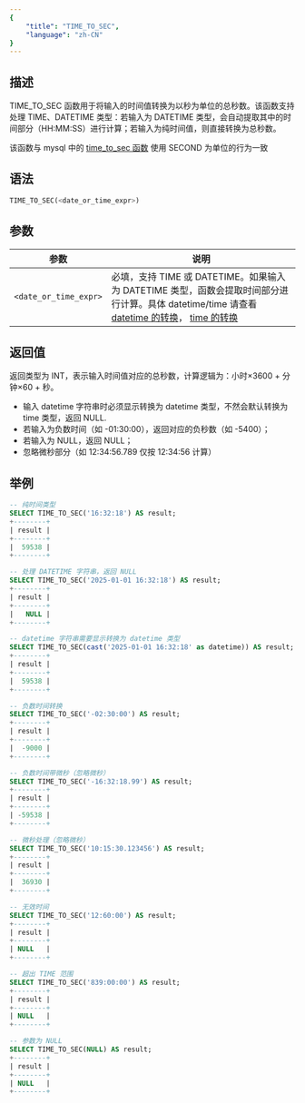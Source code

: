 ```yaml
---
{
    "title": "TIME_TO_SEC",
    "language": "zh-CN"
}
---
```


## 描述
TIME_TO_SEC 函数用于将输入的时间值转换为以秒为单位的总秒数。该函数支持处理 TIME、DATETIME 类型：若输入为 DATETIME 类型，会自动提取其中的时间部分（HH:MM:SS）进行计算；若输入为纯时间值，则直接转换为总秒数。

该函数与 mysql 中的 [time_to_sec 函数](https://dev.mysql.com/doc/refman/8.4/en/date-and-time-functions.html#function_time-to-sec) 使用 SECOND 为单位的行为一致

## 语法

```sql
TIME_TO_SEC(<date_or_time_expr>)
```

## 参数

| 参数       | 说明                                                          |
|----------|-------------------------------------------------------------|
| `<date_or_time_expr>` | 必填，支持 TIME 或 DATETIME。如果输入为 DATETIME 类型，函数会提取时间部分进行计算。具体 datetime/time 请查看 [datetime 的转换](../../../../../current/sql-manual/basic-element/sql-data-types/conversion/datetime-conversion)， [time 的转换](../../../../../current/sql-manual/basic-element/sql-data-types/conversion/time-conversion)|

## 返回值
返回类型为 INT，表示输入时间值对应的总秒数，计算逻辑为：小时×3600 + 分钟×60 + 秒。

- 输入 datetime 字符串时必须显示转换为 datetime 类型，不然会默认转换为 time 类型，返回 NULL.
- 若输入为负数时间（如 -01:30:00），返回对应的负秒数（如 -5400）；
- 若输入为 NULL，返回 NULL；
- 忽略微秒部分（如 12:34:56.789 仅按 12:34:56 计算）

## 举例

```sql
-- 纯时间类型
SELECT TIME_TO_SEC('16:32:18') AS result;
+--------+
| result |
+--------+
|  59538 |
+--------+

-- 处理 DATETIME 字符串，返回 NULL
SELECT TIME_TO_SEC('2025-01-01 16:32:18') AS result;
+--------+
| result |
+--------+
|   NULL |
+--------+

-- datetime 字符串需要显示转换为 datetime 类型
SELECT TIME_TO_SEC(cast('2025-01-01 16:32:18' as datetime)) AS result;
+--------+
| result |
+--------+
|  59538 |
+--------+

-- 负数时间转换
SELECT TIME_TO_SEC('-02:30:00') AS result;
+--------+
| result |
+--------+
|  -9000 |
+--------+

-- 负数时间带微秒（忽略微秒）
SELECT TIME_TO_SEC('-16:32:18.99') AS result;
+--------+
| result |
+--------+
| -59538 |
+--------+

-- 微秒处理（忽略微秒）
SELECT TIME_TO_SEC('10:15:30.123456') AS result;
+--------+
| result |
+--------+
|  36930 |
+--------+

-- 无效时间
SELECT TIME_TO_SEC('12:60:00') AS result;
+--------+
| result |
+--------+
| NULL   |
+--------+

-- 超出 TIME 范围
SELECT TIME_TO_SEC('839:00:00') AS result;
+--------+
| result |
+--------+
| NULL   |
+--------+

-- 参数为 NULL
SELECT TIME_TO_SEC(NULL) AS result;
+--------+
| result |
+--------+
| NULL   |
+--------+
```